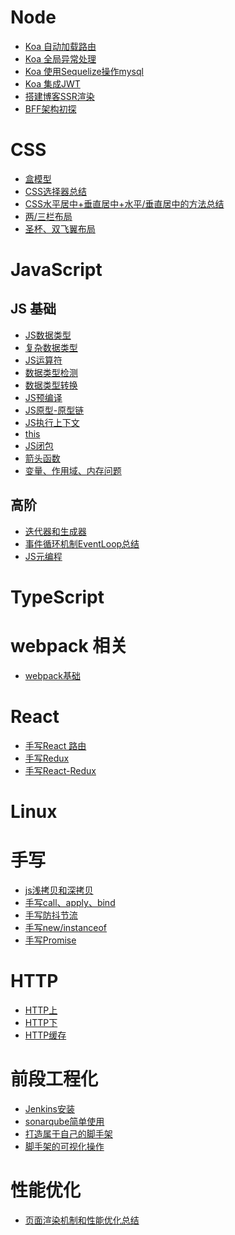 # Node
- [Koa 自动加载路由](https://juejin.im/post/5e970c7fe51d457918095eb0)
- [Koa 全局异常处理](https://github.com/LiLixikun/webBlog/blob/master/Node/%E4%BB%8E%E9%9B%B6%E6%90%AD%E5%BB%BA%E4%B8%AA%E4%BA%BA%E5%8D%9A%E5%AE%A2%E7%BD%91%E7%AB%99(%E4%BA%8C)-%E5%85%A8%E5%B1%80%E5%BC%82%E5%B8%B8%E5%A4%84%E7%90%86.md)
- [Koa 使用Sequelize操作mysql](https://juejin.im/post/5e970c0b51882573793e832f)
- [Koa 集成JWT](https://juejin.im/post/5e9900cbf265da47a9280051)
- [搭建博客SSR渲染](https://github.com/LiLixikun/webBlog/blob/master/Node/%E4%BB%8E%E9%9B%B6%E6%90%AD%E5%BB%BA%E4%B8%AA%E4%BA%BA%E5%8D%9A%E5%AE%A2-%E6%9C%8D%E5%8A%A1%E7%AB%AFSSR%E6%B8%B2%E6%9F%93.md)
- [BFF架构初探](https://github.com/LiLixikun/webBlog/blob/master/Node/BFF%E6%9E%B6%E6%9E%84%E5%88%9D%E6%8E%A2.md)

# CSS 
- [盒模型](https://github.com/LiLixikun/webBlog/blob/master/css/md/box-modle.md)
- [CSS选择器总结](https://github.com/LiLixikun/webBlog/blob/master/css/md/select.md) 
- [CSS水平居中+垂直居中+水平/垂直居中的方法总结](https://github.com/LiLixikun/webBlog/blob/master/css/md/%E5%9E%82%E7%9B%B4%E5%B1%85%E4%B8%AD%E5%AF%B9%E9%BD%90.md) 
- [两/三栏布局](https://github.com/LiLixikun/webBlog/blob/master/css/md/two-columns.md)
- [圣杯、双飞翼布局](https://github.com/LiLixikun/webBlog/blob/master/css/md/grail-layout.md)

# JavaScript

## JS 基础
- [JS数据类型](https://github.com/LiLixikun/webBlog/blob/master/JS/md/%E6%95%B0%E6%8D%AE%E7%B1%BB%E5%9E%8B.md)
- [复杂数据类型](https://github.com/LiLixikun/webBlog/blob/master/JS/md/object-type.md)
- [JS运算符](https://github.com/LiLixikun/webBlog/blob/master/JS/md/js%E8%BF%90%E7%AE%97%E7%AC%A6.md)
- [数据类型检测](https://github.com/LiLixikun/webBlog/blob/master/JS/md/type-check.md)
- [数据类型转换](https://github.com/LiLixikun/webBlog/blob/master/JS/md/data-type-transform.md)
- [JS预编译](https://github.com/LiLixikun/webBlog/blob/master/JS/md/%E9%A2%84%E7%BC%96%E8%AF%91.md)
- [JS原型-原型链](https://github.com/LiLixikun/webBlog/blob/master/JS/md/%E5%8E%9F%E5%9E%8B-%E5%8E%9F%E5%9E%8B%E9%93%BE.md)
- [JS执行上下文](https://github.com/LiLixikun/webBlog/blob/master/JS/md/JS%E6%89%A7%E8%A1%8C%E4%B8%8A%E4%B8%8B%E6%96%87.md)
- [this](https://github.com/LiLixikun/webBlog/blob/master/JS/md/this.md)
- [JS闭包](https://github.com/LiLixikun/webBlog/blob/master/JS/md/JS%E9%97%AD%E5%8C%85.md)  
- [箭头函数](https://github.com/LiLixikun/webBlog/blob/master/JS/md/%E7%AE%AD%E5%A4%B4%E5%87%BD%E6%95%B0.md)
- [变量、作用域、内存问题](https://github.com/LiLixikun/webBlog/blob/master/JS/md/%E5%8F%98%E9%87%8F%E3%80%81%E4%BD%9C%E7%94%A8%E5%9F%9F%E3%80%81%E5%86%85%E5%AD%98%E9%97%AE%E9%A2%98.md)

## 高阶
- [迭代器和生成器](https://github.com/LiLixikun/webBlog/blob/master/JS/md/迭代器.md)
- [事件循环机制EventLoop总结](https://github.com/LiLixikun/webBlog/blob/master/JS/md/事件循环机制EventLoop.md)
- [JS元编程](https://github.com/LiLixikun/webBlog/blob/master/JS/md/%E5%85%83%E7%BC%96%E7%A8%8B.md)

# TypeScript

# webpack 相关
- [webpack基础](https://github.com/LiLixikun/webBlog/blob/master/webpack/webpack%E5%9F%BA%E7%A1%80.md)

# React
- [手写React 路由](https://github.com/LiLixikun/webBlog/tree/master/React/react-router-dom)
- [手写Redux](https://github.com/LiLixikun/webBlog/tree/master/React/redux)
- [手写React-Redux](https://github.com/LiLixikun/webBlog/tree/master/React/react-redux)

# Linux



# 手写
- [js浅拷贝和深拷贝](https://github.com/LiLixikun/webBlog/blob/master/JS/md/js%E6%B5%85%E6%8B%B7%E8%B4%9D%E5%92%8C%E6%B7%B1%E6%8B%B7%E8%B4%9D.md)
- [手写call、apply、bind](https://github.com/LiLixikun/webBlog/blob/master/%E6%89%8B%E5%86%99/md/new-call-bind.md)
- [手写防抖节流](https://github.com/LiLixikun/webBlog/blob/master/%E6%89%8B%E5%86%99/md/%E9%98%B2%E6%8A%96-%E8%8A%82%E6%B5%81.md)
- [手写new/instanceof](https://github.com/LiLixikun/webBlog/blob/master/%E6%89%8B%E5%86%99/JS/new-instanceof.js)
- [手写Promise](https://github.com/LiLixikun/webBlog/blob/master/%E6%89%8B%E5%86%99/md/promise.md)

# HTTP
- [HTTP上](https://github.com/LiLixikun/webBlog/blob/master/HTTP/HTTP%E5%8D%8F%E8%AE%AE(%E4%B8%8A).md)
- [HTTP下]()
- [HTTP缓存](https://github.com/LiLixikun/webBlog/blob/master/HTTP/HTTP%E7%BC%93%E5%AD%98.md)


# 前段工程化
- [Jenkins安装](https://github.com/LiLixikun/webBlog/blob/master/%E5%89%8D%E6%AE%B5%E5%B7%A5%E7%A8%8B%E5%8C%96/Jenkins%E5%AE%89%E8%A3%85.md)
- [sonarqube简单使用](https://github.com/LiLixikun/webBlog/blob/master/%E5%89%8D%E6%AE%B5%E5%B7%A5%E7%A8%8B%E5%8C%96/sonar%E7%AE%80%E5%8D%95%E4%BD%BF%E7%94%A8.md)
- [打造属于自己的脚手架]()
- [脚手架的可视化操作]()

# 性能优化
- [页面渲染机制和性能优化总结](https://juejin.im/post/5ddb7f38f265da7de667d2d5#heading-0)

